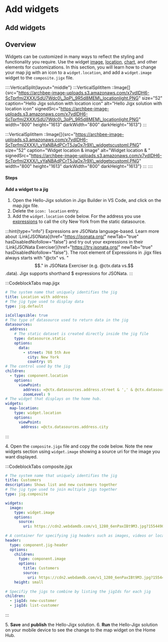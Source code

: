 # Add widgets

## Add widgets

## Overview

Widgets can be customized in many ways to reflect the styling and functionality you require. Use the widget [image](add-widgets.md), [location](add-widgets.md), [chart](add-widgets.md), and other elements for customizations. In this section, you will learn how to change your map jig with an icon to a `widget.location`, and add a `widget.image` widget to the `composite.jigx` file.

::::VerticalSplit{layout="middle"} :::VerticalSplitItem ::Image\[]{src="https://archbee-image-uploads.s3.amazonaws.com/x7vdIDH6-ScTprfmi2XXX/SdU7Wdc0\_3pP\_9R5d8MEM\_locationlight.PNG" size="52" caption="Hello Jigx solution with location icon" alt="Hello Jigx solution with location icon" signedSrc="https://archbee-image-uploads.s3.amazonaws.com/x7vdIDH6-ScTprfmi2XXX/SdU7Wdc0\_3pP\_9R5d8MEM\_locationlight.PNG" width="800" height="1613" darkWidth="800" darkHeight="1613"} :::

:::VerticalSplitItem ::Image\[]{src="https://archbee-image-uploads.s3.amazonaws.com/x7vdIDH6-ScTprfmi2XXX/\_vYaNBAdPCrT5JaOx7r9X\_widgetscustoml.PNG" size="52" caption="Widget location & image" alt="Widget location & " signedSrc="https://archbee-image-uploads.s3.amazonaws.com/x7vdIDH6-ScTprfmi2XXX/\_vYaNBAdPCrT5JaOx7r9X\_widgetscustoml.PNG" width="800" height="1613" darkWidth="800" darkHeight="1613"} ::: ::::

#### Steps

#### Add a widget to a jig

1. Open the Hello-Jigx solution in Jigx Builder in VS Code, and click on the map.jigx file.
2. Delete the `icon: location` entry.
3. Add the `widget.location` code below. For the address you use [expressions](../../../building-apps-with-jigx/logic/expressions.md) to call the city New York from the static datasource.

:::hint{type="info"} Expressions are JSONata language-based. Learn more about :Link\[JSONata]{href="https://jsonata.org/" newTab="true" hasDisabledNofollow="false"} and try out your expressions in their :Link\[JSONata Exerciser]{href="https://try.jsonata.org/" newTab="true" hasDisabledNofollow="false"}. The root element of Expressions in .jigx files always starts with "@ctx" vs. "$$." in JSONata Exerciser (e.g. @ctx.data vs.$$.data). Jigx supports shorthand $ expressions for JSONata. :::

:::CodeblockTabs map.jigx

```yaml
# The system name that uniquely identifies the jig
title: Location with address
# The jig type used to display data
type: jig.default

isCollapsible: true
# The type of datasource used to return data in the jig
datasources:
  address: 
    # The static dataset is created directly inside the jig file
    type: datasource.static
    options:
      data:
        - street: 768 5th Ave
          city: New York
          country: US
# The control used by the jig          
children:
  - type: component.location
    options:
      viewPoint:
        address: =@ctx.datasources.address.street & ',' & @ctx.datasources.address.city & ',' & @ctx.datasources.address.country
        zoomLevel: 9
# The widget that displays on the home hub.    
widgets: 
  map-location: 
    type: widget.location
    options: 
      viewPoint: 
       address: =@ctx.datasources.address.city        
```

:::

4\. Open the `composite.jigx` file and copy the code below. Note the new widgets section using `widget.image` showing a source uri for the image you want displayed.

:::CodeblockTabs composite.jigx

```yaml
# The system name that uniquely identifies the jig
title: Customers
description: Shows list and new customers together
# The jig type used to join multiple jigs together
type: jig.composite

widgets:
  image:
    type: widget.image
    options:
      source: 
        uri: https://cdn2.webdamdb.com/v1_1280_6enPaxIBt9M3.jpg?1554490336
        
# A container for specifying jig headers such as images, videos or location
header:
  type: component.jig-header
  options:
    children:
      type: component.image
      options:
        title: Customers
        source:
          uri: https://cdn2.webdamdb.com/v1_1280_6enPaxIBt9M3.jpg?1554490336
    height: small    
  
# Specifiy the jigs to combine by listing the jigIds for each jig
children:
  - jigId: new-customer
  - jigId: list-customer
```

:::

5\. **Save** and **publish** the Hello-Jigx solution. 6. **Run** the Hello-Jigx solution on your mobile device to see the change to the map widget on the Home Hub.
